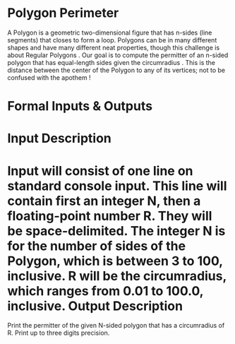 Polygon Perimeter
======
A Polygon is a geometric two-dimensional figure that has n-sides (line segments) that closes to form a loop. Polygons can be in many different shapes and have many different neat properties, though this challenge is about Regular Polygons . Our goal is to compute the permitter of an n-sided polygon that has equal-length sides given the circumradius . This is the distance between the center of the Polygon to any of its vertices; not to be confused with the
apothem !

Formal Inputs & Outputs
====
Input Description
===
Input will consist of one line on standard console input. This line will contain first an integer N, then a floating-point number R. They will be space-delimited. The integer N is for the number of sides of the Polygon, which is between 3 to 100, inclusive. R will be the circumradius, which ranges from 0.01 to 100.0, inclusive.
Output Description
===
Print the permitter of the given N-sided polygon that has a circumradius of R. Print up to three digits precision.
